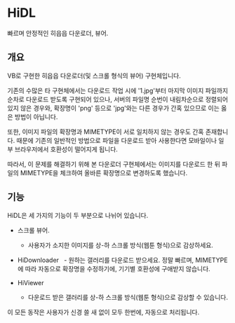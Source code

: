 # HiDL
빠르며 안정적인 히읍읍 다운로더, 뷰어.

개요
--------
VB로 구현한 히읍읍 다운로더(및 스크롤 형식의 뷰어) 구현체입니다.

기존의 수많은 타 구현체에서는 다운로드 작업 시에 '1.jpg'부터 마지막 이미지 파일까지 순차로 다운로드 받도록 구현되어 있으나, 서버의 파일명 순번이 내림차순으로 정렬되어 있지 않은 경우와, 확장명이 'png' 등으로 'jpg'와는 다른 경우가 간혹 있으므로 이는 옳은 방법이 아닙니다. 

또한, 이미지 파일의 확장명과 MIMETYPE이 서로 일치하지 않는 경우도 간혹 존재합니다. 때문에 기존의 일반적인 방법으로 파일을 다운로드 받아 사용한다면 모바일이나 일부 브라우저에서 호환성이 떨어지게 됩니다. 

따라서, 이 문제를 해결하기 위해 본 다운로더 구현체에서는 이미지를 다운로드 한 뒤 파일의 MIMETYPE을 체크하여 올바른 확장명으로 변경하도록 했습니다. 


기능
--------
HiDL은 세 가지의 기능이 두 부분으로 나뉘어 있습니다.

 - 스크롤 뷰어.
   - 사용자가 소지한 이미지를 상-하 스크롤 방식(웹툰 형식)으로 감상하세요.

 - HiDownloader
   - 원하는 갤러리를 다운로드 받으세요. 정말 빠르며, MIMETYPE에 따라 자동으로 확장명을 수정하기에, 기기별 호환성에 구애받지 않습니다. 
 - HiViewer
   - 다운로드 받은 갤러리를 상-하 스크롤 방식(웹툰 형식)으로 감상할 수 있습니다.

이 모든 동작은 사용자가 신경 쓸 새 없이 모두 한번에, 자동으로 처리됩니다. 
